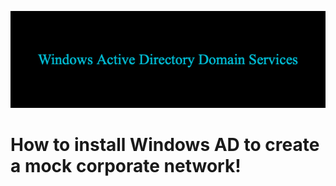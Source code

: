 ![](images/Windows_Active_Directory_Domain_Services.png)
# How to install Windows AD to create a mock corporate network!

